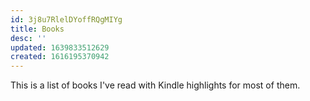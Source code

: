 ```yaml
---
id: 3j8u7RlelDYoffRQgMIYg
title: Books
desc: ''
updated: 1639833512629
created: 1616195370942
---
```


This is a list of books I've read with Kindle highlights for most of them.
